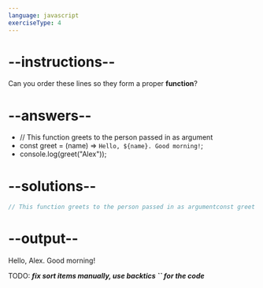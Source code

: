 ```yaml
---
language: javascript
exerciseType: 4
---
```


# --instructions--

Can you order these lines so they form a proper __function__?

# --answers--

- // This function greets to the person passed in as argument
- const greet = (name) => `Hello, ${name}. Good morning!`;
- console.log(greet("Alex"));

# --solutions--

```javascript
// This function greets to the person passed in as argumentconst greet = (name) => `Hello, ${name}. Good morning!`;console.log(greet("Alex"));
```

# --output--

Hello, Alex. Good morning!

TODO: ___fix sort items manually, use backtics `` for the code___
